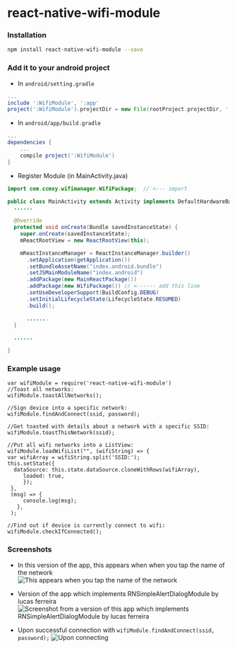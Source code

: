 # react-native-wifi-module

### Installation

```bash
npm install react-native-wifi-module --save
```

### Add it to your android project

* In `android/setting.gradle`

```gradle
...
include ':WifiModule', ':app'
project(':WifiModule').projectDir = new File(rootProject.projectDir, '../node_modules/react-native-wifi-module')
```

* In `android/app/build.gradle`

```gradle
...
dependencies {
    ...
    compile project(':WifiModule')
}
```

* Register Module (in MainActivity.java)

```java
import com.ccmxy.wifimanager.WifiPackage;  // <--- import

public class MainActivity extends Activity implements DefaultHardwareBackBtnHandler {
  ......

  @Override
  protected void onCreate(Bundle savedInstanceState) {
    super.onCreate(savedInstanceState);
    mReactRootView = new ReactRootView(this);

    mReactInstanceManager = ReactInstanceManager.builder()
      .setApplication(getApplication())
      .setBundleAssetName("index.android.bundle")
      .setJSMainModuleName("index.android")
      .addPackage(new MainReactPackage())
      .addPackage(new WifiPackage()) // <------ add this line
      .setUseDeveloperSupport(BuildConfig.DEBUG)
      .setInitialLifecycleState(LifecycleState.RESUMED)
      .build();

      .......
  }

  ......

}
```

### Example usage

```
var wifiModule = require('react-native-wifi-module')
//Toast all networks:
wifiModule.toastAllNetworks();

//Sign device into a specific network:
wifiModule.findAndConnect(ssid, password);

//Get toasted with details about a network with a specific SSID:
wifiModule.toastThisNetwork(ssid);

//Put all wifi networks into a ListView:
wifiModule.loadWifiList("", (wifiString) => {
var wifiArray = wifiString.split('SSID:');
this.setState({
  dataSource: this.state.dataSource.cloneWithRows(wifiArray),
     loaded: true,
     });
 },
 (msg) => {
     console.log(msg);
   },
 );

//Find out if device is currently connect to wifi:
wifiModule.checkIfConnected();
```


### Screenshots

* In this version of the app, this appears when when you tap the name of the network        
![This appears when you tap the name of the network](http://i.imgur.com/nPjvpet.png "Screenshot from this app")

* Version of the app which implements RNSimpleAlertDialogModule by lucas ferreira
![Screenshot from a version of this app which implements RNSimpleAlertDialogModule by lucas ferreira](http://i.imgur.com/7FIyUoD.png "Connect version 1")

* Upon successful connection with ```wifiModule.findAndConnect(ssid, password);```
![Upon connecting](http://i.imgur.com/xXfNzBR.png "Connect version 2")
